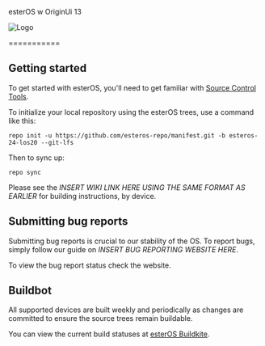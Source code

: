 esterOS w OriginUi 13

![Logo](banner.png)
 
===========

Getting started
---------------

To get started with esterOS, you'll need to get familiar with [Source Control Tools](https://source.android.com/setup/develop).

To initialize your local repository using the esterOS trees, use a command like this:
```
repo init -u https://github.com/esteros-repo/manifest.git -b esteros-24-los20 --git-lfs
```
Then to sync up:
```
repo sync
```
Please see the *INSERT WIKI LINK HERE USING THE SAME FORMAT AS EARLIER* for building instructions, by device.


Submitting bug reports
------------------
Submitting bug reports is crucial to our stability of the OS. To report bugs, simply follow our guide on *INSERT BUG REPORTING WEBSITE HERE*.

To view the bug report status check the website.


Buildbot
--------

All supported devices are built weekly and periodically as changes are committed to ensure the source trees remain buildable.

You can view the current build statuses at [esterOS Buildkite](https://buildkite.com/number-teamester).
